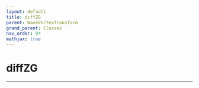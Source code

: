 ```yaml
---
layout: default
title: diffZG
parent: WaveVortexTransform
grand_parent: Classes
nav_order: 94
mathjax: true
---
```


#  diffZG




---

